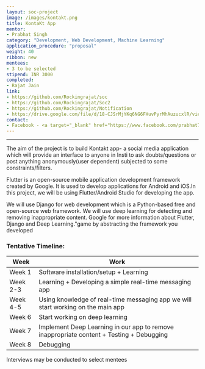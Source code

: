 ```yaml
---
layout: soc-project
image: /images/kontakt.png
title: KontaKt App
mentor: 
- Prabhat Singh
category: "Development, Web Development, Machine Learning"
application_procedure: "proposal"
weight: 40
ribbon: new
mentees: 
- 3 to be selected
stipend: INR 3000
completed:
- Rajat Jain
link:
- https://github.com/Rockingrajat/soc
- https://github.com/Rockingrajat/Soc2  
- https://github.com/Rockingrajat/Notification  
- https://drive.google.com/file/d/18-CJSrMjYKq6NG6FHuvPyrMhAuzucxlR/view?usp=drivesdk
contact: 
- Facebook - <a target="_blank" href="https://www.facebook.com/prabhat7758"> Prabhat Singh  </a>
---
```


---

The aim of the project is to build Kontakt app- a social media application which will provide an interface to anyone in Insti to ask doubts/questions or post anything anonymously(user dependent) subjected to some constraints/filters.

<!--break-->

Flutter is an open-source mobile application development framework created by Google. It is used to develop applications for Android and iOS.In this project, we will be using Flutter/Android Studio for developing the app. 

<!--break-->

We will use Django for web development which is a Python-based free and open-source web framework. We will use deep learning for detecting and removing inappropriate content. 
Google for more information about Flutter, Django and Deep Learning."game by abstracting the framework you developed

<!--break-->

### Tentative Timeline:

|Week | Work |
|--- | --- |
| Week 1 | Software installation/setup + Learning |
| Week 2-3 | Learning + Developing a simple real-time messaging app |
| Week 4-5 |  Using knowledge of real-time messaging app we will start working on the main app |
| Week 6 | Start working on deep learning  |
| Week 7 | Implement Deep Learning in our app to remove inappropriate content + Testing + Debugging |
| Week 8 | Debugging |

<!--break-->
Interviews may be conducted to select mentees
